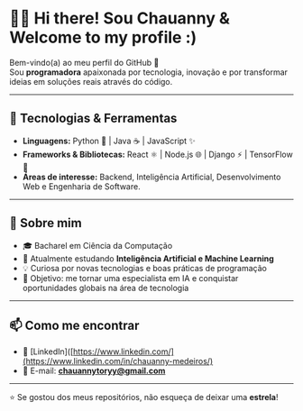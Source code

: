 
# 👩‍💻 Hi there! Sou Chauanny & Welcome to my profile :)

Bem-vindo(a) ao meu perfil do GitHub 🚀  
Sou **programadora** apaixonada por tecnologia, inovação e por transformar ideias em soluções reais através do código.  

---

## 🚀 Tecnologias & Ferramentas  

- **Linguagens:** Python 🐍 | Java ☕ | JavaScript ✨  
- **Frameworks & Bibliotecas:** React ⚛️ | Node.js 🌐 | Django ⚡ | TensorFlow 🤖  
- **Áreas de interesse:** Backend, Inteligência Artificial, Desenvolvimento Web e Engenharia de Software.  

---

## 🌱 Sobre mim  

- 🎓 Bacharel em Ciência da Computação  
- 🔭 Atualmente estudando **Inteligência Artificial e Machine Learning**  
- 💡 Curiosa por novas tecnologias e boas práticas de programação  
- 🎯 Objetivo: me tornar uma especialista em IA e conquistar oportunidades globais na área de tecnologia  

---

## 📫 Como me encontrar  

- 💼 [LinkedIn]([https://www.linkedin.com/](https://www.linkedin.com/in/chauanny-medeiros/)  
- 📧 E-mail: **chauannytoryy@gmail.com**  

---

⭐ Se gostou dos meus repositórios, não esqueça de deixar uma **estrela**!  


